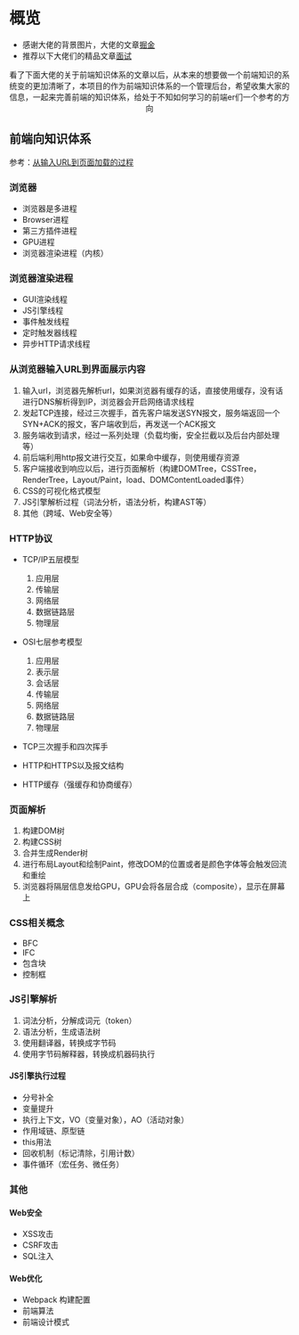 # 概览
* 感谢大佬的背景图片，大佬的文章[掘金](https://juejin.im/post/5b3b2ac9e51d4519972faa62)
* 推荐以下大佬们的精品文章[面试](https://yuchengkai.cn/)
<div style="text-align: center">
  <p>看了下面大佬的关于前端知识体系的文章以后，从本来的想要做一个前端知识的系统变的更加清晰了，本项目的作为前端知识体系的一个管理后台，希望收集大家的信息，一起来完善前端的知识体系，给处于不知如何学习的前端er们一个参考的方向</p>
</div>

## 前端向知识体系
参考：[从输入URL到页面加载的过程](http://www.dailichun.com/2018/03/12/whenyouenteraurl.html)

### 浏览器
* 浏览器是多进程
* Browser进程
* 第三方插件进程
* GPU进程
* 浏览器渲染进程（内核）

### 浏览器渲染进程
* GUI渲染线程
* JS引擎线程
* 事件触发线程
* 定时触发器线程
* 异步HTTP请求线程

### 从浏览器输入URL到界面展示内容
1.  输入url，浏览器先解析url，如果浏览器有缓存的话，直接使用缓存，没有话进行DNS解析得到IP，浏览器会开启网络请求线程
2.  发起TCP连接，经过三次握手，首先客户端发送SYN报文，服务端返回一个SYN+ACK的报文，客户端收到后，再发送一个ACK报文
3.  服务端收到请求，经过一系列处理（负载均衡，安全拦截以及后台内部处理等）
4.  前后端利用http报文进行交互，如果命中缓存，则使用缓存资源
5.  客户端接收到响应以后，进行页面解析（构建DOMTree，CSSTree，RenderTree，Layout/Paint，load、DOMContentLoaded事件）
6.  CSS的可视化格式模型
7.  JS引擎解析过程（词法分析，语法分析，构建AST等）
8.  其他（跨域、Web安全等）

### HTTP协议
* TCP/IP五层模型
  1.  应用层
  2.  传输层
  3.  网络层
  4.  数据链路层
  5.  物理层

* OSI七层参考模型
  1.  应用层
  2.  表示层
  3.  会话层
  4.  传输层
  5.  网络层
  6.  数据链路层
  7.  物理层

* TCP三次握手和四次挥手

* HTTP和HTTPS以及报文结构

* HTTP缓存（强缓存和协商缓存）

### 页面解析
1.  构建DOM树
2.  构建CSS树
3.  合并生成Render树
4.  进行布局Layout和绘制Paint，修改DOM的位置或者是颜色字体等会触发回流和重绘
5.  浏览器将隔层信息发给GPU，GPU会将各层合成（composite），显示在屏幕上

### CSS相关概念
* BFC
* IFC
* 包含块
* 控制框

### JS引擎解析
1.  词法分析，分解成词元（token）
2.  语法分析，生成语法树
3.  使用翻译器，转换成字节码
4.  使用字节码解释器，转换成机器码执行

####  JS引擎执行过程
* 分号补全
* 变量提升
* 执行上下文，VO（变量对象），AO（活动对象）
* 作用域链、原型链
* this用法
* 回收机制（标记清除，引用计数）
* 事件循环（宏任务、微任务）

### 其他
#### Web安全
* XSS攻击
* CSRF攻击
* SQL注入

#### Web优化
* Webpack 构建配置
* 前端算法
* 前端设计模式